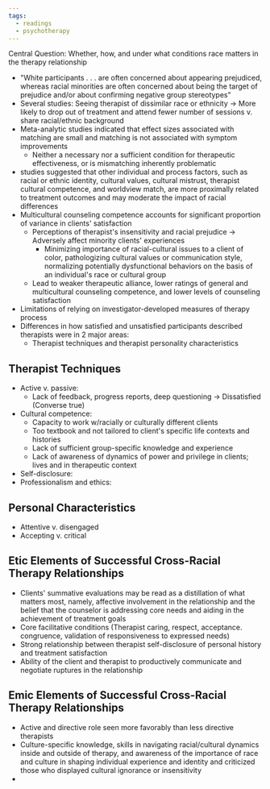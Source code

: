 ```yaml
---
tags:
  - readings
  - psychotherapy
---
```


Central Question: Whether, how, and under what conditions race matters in the therapy relationship
- "White participants . . . are often concerned about appearing prejudiced, whereas racial minorities are often concerned about being the target of prejudice and/or about confirming negative group stereotypes"
- Several studies: Seeing therapist of dissimilar race or ethnicity -> More likely to drop out of treatment and attend fewer number of sessions v. share racial/ethnic background
- Meta-analytic studies indicated that effect sizes associated with matching are small and matching is not associated with symptom improvements
	- Neither a necessary nor a sufficient condition for therapeutic effectiveness, or is mismatching inherently problematic
- studies suggested that other individual and process factors, such as racial or ethnic identity, cultural values, cultural mistrust, therapist cultural competence, and worldview match, are more proximally related to treatment outcomes and may moderate the impact of racial differences
- Multicultural counseling competence accounts for significant proportion of variance in clients' satisfaction
	- Perceptions of therapist's insensitivity and racial prejudice -> Adversely affect minority clients' experiences
		- Minimizing importance of racial-cultural issues to a client of color, pathologizing cultural values or communication style, normalizing potentially dysfunctional behaviors on the basis of an individual's race or cultural group
	- Lead to weaker therapeutic alliance, lower ratings of general and multicultural counseling competence, and lower levels of counseling satisfaction
- Limitations of relying on investigator-developed measures of therapy process
- Differences in how satisfied and unsatisfied participants described therapists were in 2 major areas:
	- Therapist techniques and therapist personality characteristics
## Therapist Techniques
- Active v. passive:
	- Lack of feedback, progress reports, deep questioning -> Dissatisfied (Converse true) 
- Cultural competence: 
	- Capacity to work w/racially or culturally different clients
	- Too textbook and not tailored to client's specific life contexts and histories 
	- Lack of sufficient group-specific knowledge and experience
	- Lack of awareness of dynamics of power and privilege in clients; lives and in therapeutic context
- Self-disclosure:
- Professionalism and ethics:
## Personal Characteristics
- Attentive v. disengaged
- Accepting v. critical
## Etic Elements of Successful Cross-Racial Therapy Relationships
- Clients' summative evaluations may be read as a distillation of what matters most, namely, affective involvement in the relationship and the belief that the counselor is addressing core needs and aiding in the achievement of treatment goals
- Core facilitative conditions (Therapist caring, respect, acceptance. congruence, validation of responsiveness to expressed needs)
- Strong relationship between therapist self-disclosure of personal history and treatment satisfaction
- Ability of the client and therapist to productively communicate and negotiate ruptures in the relationship
## Emic Elements of Successful Cross-Racial Therapy Relationships
- Active and directive role seen more favorably than less directive therapists
- Culture-specific knowledge, skills in navigating racial/cultural dynamics inside and outside of therapy, and awareness of the importance of race and culture in shaping individual experience and identity and criticized those who displayed cultural ignorance or insensitivity
- 